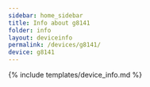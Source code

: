 ```yaml
---
sidebar: home_sidebar
title: Info about g8141
folder: info
layout: deviceinfo
permalink: /devices/g8141/
device: g8141
---
```

{% include templates/device_info.md %}
